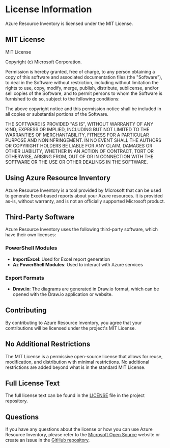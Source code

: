 # License Information

Azure Resource Inventory is licensed under the MIT License.

## MIT License

MIT License

Copyright (c) Microsoft Corporation.

Permission is hereby granted, free of charge, to any person obtaining a copy
of this software and associated documentation files (the "Software"), to deal
in the Software without restriction, including without limitation the rights
to use, copy, modify, merge, publish, distribute, sublicense, and/or sell
copies of the Software, and to permit persons to whom the Software is
furnished to do so, subject to the following conditions:

The above copyright notice and this permission notice shall be included in all
copies or substantial portions of the Software.

THE SOFTWARE IS PROVIDED "AS IS", WITHOUT WARRANTY OF ANY KIND, EXPRESS OR
IMPLIED, INCLUDING BUT NOT LIMITED TO THE WARRANTIES OF MERCHANTABILITY,
FITNESS FOR A PARTICULAR PURPOSE AND NONINFRINGEMENT. IN NO EVENT SHALL THE
AUTHORS OR COPYRIGHT HOLDERS BE LIABLE FOR ANY CLAIM, DAMAGES OR OTHER
LIABILITY, WHETHER IN AN ACTION OF CONTRACT, TORT OR OTHERWISE, ARISING FROM,
OUT OF OR IN CONNECTION WITH THE SOFTWARE OR THE USE OR OTHER DEALINGS IN THE
SOFTWARE.

## Using Azure Resource Inventory

Azure Resource Inventory is a tool provided by Microsoft that can be used to generate Excel-based reports about your Azure resources. It is provided as-is, without warranty, and is not an officially supported Microsoft product.

## Third-Party Software

Azure Resource Inventory uses the following third-party software, which have their own licenses:

### PowerShell Modules

- **ImportExcel**: Used for Excel report generation
- **Az PowerShell Modules**: Used to interact with Azure services

### Export Formats

- **Draw.io**: The diagrams are generated in Draw.io format, which can be opened with the Draw.io application or website.

## Contributing

By contributing to Azure Resource Inventory, you agree that your contributions will be licensed under the project's MIT License.

## No Additional Restrictions

The MIT License is a permissive open-source license that allows for reuse, modification, and distribution with minimal restrictions. No additional restrictions are added beyond what is in the standard MIT License.

## Full License Text

The full license text can be found in the [LICENSE](https://github.com/microsoft/ARI/blob/main/LICENSE) file in the project repository.

## Questions

If you have any questions about the license or how you can use Azure Resource Inventory, please refer to the [Microsoft Open Source](https://opensource.microsoft.com/) website or create an issue in the [GitHub repository](https://github.com/microsoft/ARI/issues). 